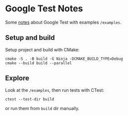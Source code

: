 # Google Test Notes

Some [notes](<Google Test Notes.md>) about Google Test with examples `/examples`.

## Setup and build

Setup project and build with CMake:

```shell
cmake -S . -B build -G Ninja -DCMAKE_BUILD_TYPE=Debug
cmake --build build --parallel
```

## Explore

Look at the `/examples`, then run tests with CTest:

```shell
ctest --test-dir build
```

or run them from `build` dir manually.
